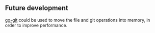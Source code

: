 <!-- TODO the readme should mention that the binary should be installed,
    and a cron job can be set up to run the binary daily. -->

## Future development

[go-git](https://github.com/go-git/go-git) could be used to move the file and git operations into memory, in order to
improve performance.
